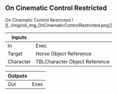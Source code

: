 ## On Cinematic Control Restricted
On Cinematic Control Restricted
![[../img/nd_img_OnCinematicControlRestricted.png]]

|Inputs||
|--|--|
| In | Exec |
| Target | Horse Object Reference |
| Character | TBLCharacter Object Reference |

|Outputs||
|--|--|
| Out | Exec |

